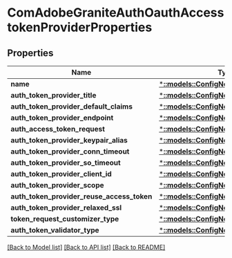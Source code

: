 # ComAdobeGraniteAuthOauthAccesstokenProviderProperties

## Properties
Name | Type | Description | Notes
------------ | ------------- | ------------- | -------------
**name** | [***::models::ConfigNodePropertyString**](configNodePropertyString.md) |  | [optional] 
**auth_token_provider_title** | [***::models::ConfigNodePropertyString**](configNodePropertyString.md) |  | [optional] 
**auth_token_provider_default_claims** | [***::models::ConfigNodePropertyArray**](configNodePropertyArray.md) |  | [optional] 
**auth_token_provider_endpoint** | [***::models::ConfigNodePropertyString**](configNodePropertyString.md) |  | [optional] 
**auth_access_token_request** | [***::models::ConfigNodePropertyString**](configNodePropertyString.md) |  | [optional] 
**auth_token_provider_keypair_alias** | [***::models::ConfigNodePropertyString**](configNodePropertyString.md) |  | [optional] 
**auth_token_provider_conn_timeout** | [***::models::ConfigNodePropertyInteger**](configNodePropertyInteger.md) |  | [optional] 
**auth_token_provider_so_timeout** | [***::models::ConfigNodePropertyInteger**](configNodePropertyInteger.md) |  | [optional] 
**auth_token_provider_client_id** | [***::models::ConfigNodePropertyString**](configNodePropertyString.md) |  | [optional] 
**auth_token_provider_scope** | [***::models::ConfigNodePropertyString**](configNodePropertyString.md) |  | [optional] 
**auth_token_provider_reuse_access_token** | [***::models::ConfigNodePropertyBoolean**](configNodePropertyBoolean.md) |  | [optional] 
**auth_token_provider_relaxed_ssl** | [***::models::ConfigNodePropertyBoolean**](configNodePropertyBoolean.md) |  | [optional] 
**token_request_customizer_type** | [***::models::ConfigNodePropertyString**](configNodePropertyString.md) |  | [optional] 
**auth_token_validator_type** | [***::models::ConfigNodePropertyString**](configNodePropertyString.md) |  | [optional] 

[[Back to Model list]](../README.md#documentation-for-models) [[Back to API list]](../README.md#documentation-for-api-endpoints) [[Back to README]](../README.md)


